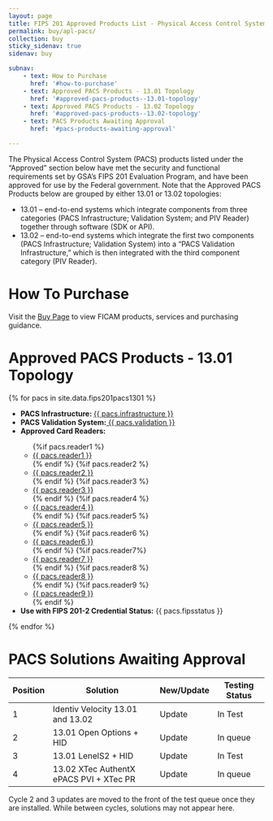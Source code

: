 ```yaml
---
layout: page
title: FIPS 201 Approved Products List - Physical Access Control System Components
permalink: buy/apl-pacs/
collection: buy
sticky_sidenav: true
sidenav: buy

subnav:
    - text: How to Purchase
      href: '#how-to-purchase'
    - text: Approved PACS Products - 13.01 Topology
      href: '#approved-pacs-products--13.01-topology'
    - text: Approved PACS Products - 13.02 Topology
      href: '#approved-pacs-products--13.02-topology'
    - text: PACS Products Awaiting Approval
      href: '#pacs-products-awaiting-approval'

---
```


The Physical Access Control System (PACS) products listed under the “Approved” section below have met the security and functional requirements set by GSA’s FIPS 201 Evaluation Program, and have been approved for use by the Federal government. Note that the Approved PACS Products below are grouped by either 13.01 or 13.02 topologies:

- 13.01 – end-to-end systems which integrate components from three categories (PACS Infrastructure; Validation System; and PIV Reader) together through software (SDK or API).
- 13.02 – end-to-end systems which integrate the first two components (PACS Infrastructure; Validation System) into a “PACS Validation Infrastructure,” which is then integrated with the third component category (PIV Reader).

# How To Purchase

Visit the [Buy Page](../) to view FICAM products, services and purchasing guidance.

# Approved PACS Products - 13.01 Topology

<div class="usa-width-three-fourths">
  {% for pacs in site.data.fips201pacs1301 %}
    <ul class="usa-unstyled-list">
      <li><strong>PACS Infrastructure: </strong><a href="{{ pacs.infraurl | prepend: site.baseurl }}" target="_blank">{{ pacs.infrastructure }} </a></li>
      <li><strong>PACS Validation System:</strong><a href="{{ pacs.valurl | prepend: site.baseurl }}" target="_blank"> {{ pacs.validation }} </a></li>
      <li><strong>Approved Card Readers:</strong></li>
      <ul class="usa-unstyled-list">
        {%if pacs.reader1 %}
          <li><a href="{{ pacs.reader1url | prepend: site.baseurl }}" target="_blank">{{ pacs.reader1 }}</a></li>
        {% endif %}
        {%if pacs.reader2 %}
           <li><a href="{{ pacs.reader2url | prepend: site.baseurl }}" target="_blank">{{ pacs.reader2 }}</a></li>
        {% endif %}
        {%if pacs.reader3 %}
          <li><a href="{{ pacs.reader3url | prepend: site.baseurl }}" target="_blank">{{ pacs.reader3 }}</a></li>
        {% endif %}
        {%if pacs.reader4 %}
          <li><a href="{{ pacs.reader4url | prepend: site.baseurl }}" target="_blank">{{ pacs.reader4 }}</a></li>
        {% endif %}
        {%if pacs.reader5 %}
          <li><a href="{{ pacs.reader5url | prepend: site.baseurl }}" target="_blank">{{ pacs.reader5 }}</a></li>
        {% endif %}
        {%if pacs.reader6 %}
          <li><a href="{{ pacs.reader6url | prepend: site.baseurl }}" target="_blank">{{ pacs.reader6 }}</a></li>
        {% endif %}
        {%if pacs.reader7%}
          <li><a href="{{ pacs.reader7url | prepend: site.baseurl }}" target="_blank">{{ pacs.reader7 }}</a></li>
        {% endif %}
        {%if pacs.reader8 %}
          <li><a href="{{ pacs.reader8url | prepend: site.baseurl }}" target="_blank">{{ pacs.reader8 }}</a></li>
        {% endif %}
        {%if pacs.reader9 %}
          <li><a href="{{ pacs.reader9url | prepend: site.baseurl }}" target="_blank">{{ pacs.reader9 }}</a></li>
        {% endif %}
      </ul>
      <li><strong>Use with FIPS 201-2 Credential Status:</strong> {{ pacs.fipsstatus }} </li>
    </ul>
  {% endfor %}
</div>


# PACS Solutions Awaiting Approval

| Position | Solution | New/Update | Testing Status |
| -------- | -------- | ---------- | -------------- |
| 1 |	Identiv Velocity 13.01 and 13.02	| Update	| In Test |
| 2	| 13.01 Open Options + HID	| Update	| In queue |
| 3	| 13.01 LenelS2 + HID	| Update |	In Test |
| 4	| 13.02 XTec AuthentX ePACS PVI + XTec PR	| Update	| In queue |

Cycle 2 and 3 updates are moved to the front of the test queue once they are installed. While between cycles, solutions may not appear here.